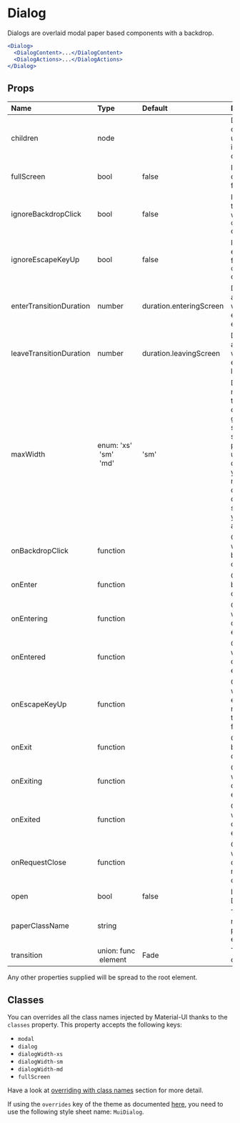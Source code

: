 # Dialog

Dialogs are overlaid modal paper based components with a backdrop.

```jsx
<Dialog>
  <DialogContent>...</DialogContent>
  <DialogActions>...</DialogActions>
</Dialog>
```

## Props
| Name | Type | Default | Description |
|:-----|:-----|:--------|:------------|
| children | node |  | Dialog children, usually the included sub-components. |
| fullScreen | bool | false | If `true`, the dialog will be full-screen. |
| ignoreBackdropClick | bool | false | If `true`, clicking the backdrop will not fire the `onRequestClose` callback. |
| ignoreEscapeKeyUp | bool | false | If `true`, hitting escape will not fire the `onRequestClose` callback. |
| enterTransitionDuration | number | duration.enteringScreen | Duration of the animation when the element is entering. |
| leaveTransitionDuration | number | duration.leavingScreen | Duration of the animation when the element is leaving. |
| maxWidth | enum:&nbsp;'xs'<br>&nbsp;'sm'<br>&nbsp;'md'<br> | 'sm' | Determine the max width of the dialog. The dialog width grows with the size of the screen, this property is useful on the desktop where you might need some coherent different width size across your application. |
| onBackdropClick | function |  | Callback fired when the backdrop is clicked. |
| onEnter | function |  | Callback fired before the dialog enters. |
| onEntering | function |  | Callback fired when the dialog is entering. |
| onEntered | function |  | Callback fired when the dialog has entered. |
| onEscapeKeyUp | function |  | Callback fires when the escape key is released and the modal is in focus. |
| onExit | function |  | Callback fired before the dialog exits. |
| onExiting | function |  | Callback fired when the dialog is exiting. |
| onExited | function |  | Callback fired when the dialog has exited. |
| onRequestClose | function |  | Callback fired when the dialog requests to be closed. |
| open | bool | false | If `true`, the Dialog is open. |
| paperClassName | string |  | The CSS class name of the paper inner element. |
| transition | union:&nbsp;func<br>&nbsp;element<br> | Fade | Transition component. |

Any other properties supplied will be spread to the root element.
## Classes

You can overrides all the class names injected by Material-UI thanks to the `classes` property.
This property accepts the following keys:
- `modal`
- `dialog`
- `dialogWidth-xs`
- `dialogWidth-sm`
- `dialogWidth-md`
- `fullScreen`

Have a look at [overriding with class names](/customization/overrides#overriding-with-class-names)
section for more detail.

If using the `overrides` key of the theme as documented
[here](/customization/themes#customizing-all-instances-of-a-component-type),
you need to use the following style sheet name: `MuiDialog`.
